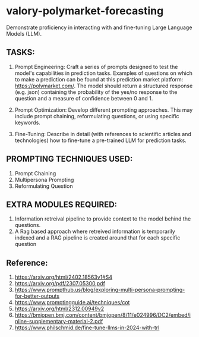 # valory-polymarket-forecasting
Demonstrate proficiency in interacting with and fine-tuning Large Language Models (LLM).

## TASKS:

1. Prompt Engineering: Craft a series of prompts designed to test the model's capabilities in prediction tasks.
Examples of questions on which to make a prediction can be found at this prediction
market platform: https://polymarket.com/. The model should return a structured response
(e.g. json) containing the probability of the yes/no response to the question and a measure of confidence between 0 and 1.

2. Prompt Optimization: Develop different prompting approaches. This may include prompt chaining,
reformulating questions, or using specific keywords.

3. Fine-Tuning: Describe in detail (with references to scientific articles and technologies) how to fine-tune
a pre-trained LLM for prediction tasks.


## PROMPTING TECHNIQUES USED:
1. Prompt Chaining
2. Multipersona Prompting
3. Reformulating Question

## EXTRA MODULES REQUIRED:
1. Information retreival pipeline to provide context to the model behind the questions.
2. A Rag based approach where retreived information is temporarily indexed and a RAG pipeline is created around that for each specific question

## Reference:
1. https://arxiv.org/html/2402.18563v1#S4
2. https://arxiv.org/pdf/2307.05300.pdf
3. https://www.prompthub.us/blog/exploring-multi-persona-prompting-for-better-outputs
4. https://www.promptingguide.ai/techniques/cot
5. https://arxiv.org/html/2312.00949v2
6. https://bmjopen.bmj.com/content/bmjopen/8/11/e024996/DC2/embed/inline-supplementary-material-2.pdf
7. https://www.philschmid.de/fine-tune-llms-in-2024-with-trl
